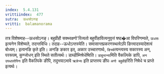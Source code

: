 ```yaml
---
index:  5.4.131
vrittiindex:  477
sutra:  ऊधसोऽनङ्
vritti:  balamanorama 
---
```


तत्र विशेषमाह--ऊधसोऽनङ्। बहुव्रीहौ सक्थ्यक्ष्णो'रित्यतो बहुवीहावित्यनुवृत्तं षष्ठ�आ विपरिणम्यते, `ऊधसः` इत्यनेन विशेष्यते, तदन्तविधिः। तदाह--ऊधोऽन्तस्येति। समासान्तप्रकरणस्थत्वेऽपि ङित्त्वादस्यादेशत्वं बोध्यम्। इत्यनङि कृते इति। अनङि ङकार इत्, अकार उच्चारणार्थः, `ङिच्चे`त्यन्त्यस्य सकारस्य अन्, पररूपम्, कुण्जोधन् इति स्थिते सतीत्यर्थः। डाब्डीब्निषेधेष्विति। `डाबुभाभ्या`मिति वैकल्पिके डापि, `अन उपधालोपिनः` इति वैकल्पिके ङीपि, तदुभयाऽभावे `ऋन्नेभ्यः` इति प्राप्तस्य ङीपः `अनो बहुव्रीहे`रिति निषेधे च प्राप्ते इत्यर्थः। 

